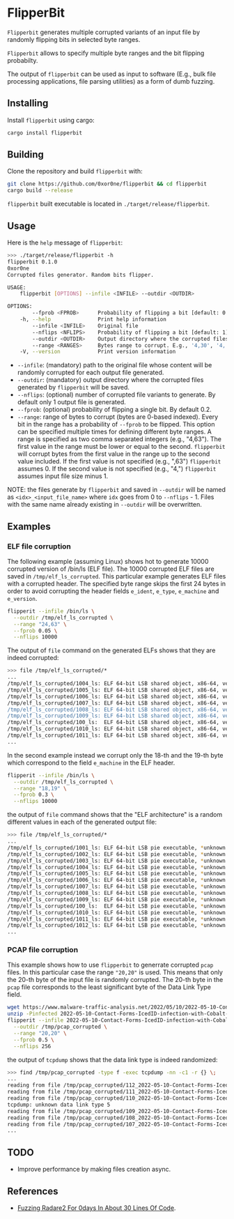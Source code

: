 # FlipperBit

`Flipperbit` generates multiple corrupted variants of an input file by
randomly flipping bits in selected byte ranges.

`Flipperbit` allows to specify multiple byte ranges and the bit flipping
probabilty.

The output of `flipperbit` can be used as input to software (E.g., bulk file
processing applications, file parsing utilities) as a form of dumb fuzzing.

## Installing

Install `flipperbit` using cargo:

```bash
cargo install flipperbit
```

## Building

Clone the repository and build `flipperbit` with:

```bash
git clone https://github.com/0xor0ne/flipperbit && cd flipperbit
cargo build --release
```

`flipperbit` built executable is located in `./target/release/flipperbit`.

## Usage

Here is the `help` message of `flipperbit`:

```bash
>>> ./target/release/flipperbit -h
flipperbit 0.1.0
0xor0ne
Corrupted files generator. Random bits flipper.

USAGE:
    flipperbit [OPTIONS] --infile <INFILE> --outdir <OUTDIR>

OPTIONS:
        --fprob <FPROB>      Probability of flipping a bit [default: 0.2]
    -h, --help               Print help information
        --infile <INFILE>    Original file
        --nflips <NFLIPS>    Probability of flipping a bit [default: 1]
        --outdir <OUTDIR>    Output directory where the corrupted files will be saved
        --range <RANGES>     Bytes range to corrupt. E.g., '4,30', '4,' or ',30'
    -V, --version            Print version information
```

* `--infile`: (mandatory) path to the original file whose content will be
  randomly corrupted for each output file generated.
* `--outdir`: (mandatory) output directory where the corrupted files generated
  by `flipperbit` will be saved.
* `--nflips`: (optional) number of corrupted file variants to generate. By
  default only 1 output file is generated.
* `--fprob`: (optional) probability of flipping a single bit. By default 0.2.
* `--range`: range of bytes to corrupt (bytes are 0-based indexed). Every bit in
  the range has a probability of `--fprob` to be flipped. This option can be
  specified multiple times for defining different byte ranges. A range is
  specified as two comma separated integers (e.g., "4,63"). The first value in
  the range must be lower or equal to the second. `flipperbit` will corrupt
  bytes from the first value in the range up to the second value included. If
  the first value is not specified (e.g., ",63") `flipperbit` assumes 0. If the
  second value is not specified (e.g., "4,") `flipperbit` assumes input file
  size minus 1.

NOTE: the files generate by `flipperbit` and saved in `--outdir` will be named
as `<idx>_<input_file_name>` where `idx` goes from 0 to `--nflips` - 1. Files
with the same name already existing in `--outdir` will be overwritten.

## Examples

### ELF file corruption

The following example (assuming Linux) shows hot to generate 10000 corrupted
version of /bin/ls (ELF file). The 10000 corrupted ELF files are saved in
`/tmp/elf_ls_corrupted`. This particular example generates ELF files with a
corrupted header. The specified byte range skips the first 24 bytes in order to
avoid corrupting the header fields `e_ident`, `e_type`, `e_machine` and
`e_version`.

```bash
flipperit --infile /bin/ls \
  --outdir /tmp/elf_ls_corrupted \
  --range "24,63" \
  --fprob 0.05 \
  --nflips 10000
```

The output of `file` command on the generated ELFs shows that they are indeed
corrupted:

```bash
>>> file /tmp/elf_ls_corrupted/*
...
/tmp/elf_ls_corrupted/1004_ls: ELF 64-bit LSB shared object, x86-64, version 1 (SYSV), corrupted program header size, corrupted section header size
/tmp/elf_ls_corrupted/1005_ls: ELF 64-bit LSB shared object, x86-64, version 1 (SYSV), corrupted program header size, missing section headers at 72057594039114192
/tmp/elf_ls_corrupted/1006_ls: ELF 64-bit LSB shared object, x86-64, version 1 (SYSV), too many program (8207)
/tmp/elf_ls_corrupted/1007_ls: ELF 64-bit LSB shared object, x86-64, version 1 (SYSV), can't read elf program headers at 3298535161936, missing section headers at 19140302778533328
/tmp/elf_ls_corrupted/1008_ls: ELF 64-bit LSB shared object, x86-64, version 1 (SYSV), corrupted program header size, corrupted section header size
/tmp/elf_ls_corrupted/1009_ls: ELF 64-bit LSB shared object, x86-64, version 1 (SYSV), can't read elf program headers at 81065892804296768, corrupted section header size
/tmp/elf_ls_corrupted/100_ls:  ELF 64-bit LSB shared object, x86-64, version 1 (SYSV), corrupted program header size, corrupted section header size
/tmp/elf_ls_corrupted/1010_ls: ELF 64-bit LSB shared object, x86-64, version 1 (SYSV), corrupted program header size, missing section headers at 15764797720238800
/tmp/elf_ls_corrupted/1011_ls: ELF 64-bit LSB shared object, x86-64, version 1 (SYSV), too many program (16429)
...
```

In the second example instead we corrupt only the 18-th and the 19-th byte which
correspond to the field `e_machine` in the ELF header.

```bash
flipperit --infile /bin/ls \
  --outdir /tmp/elf_ls_corrupted \
  --range "18,19" \
  --fprob 0.3 \
  --nflips 10000
```

the output of `file` command shows that the "ELF architecture" is a random
different values in each of the generated output file:

```bash
>>> file /tmp/elf_ls_corrupted/*
...
/tmp/elf_ls_corrupted/1001_ls: ELF 64-bit LSB pie executable, *unknown arch 0xffff8e36* version 1 (SYSV), dynamically linked, interpreter /lib64/ld-linux-x86-64.so.2, BuildID[sha1]=6193e7eab54665ca319fbbf164b4e40abdab62bc, for GNU/Linux 4.4.0, stripped
/tmp/elf_ls_corrupted/1002_ls: ELF 64-bit LSB pie executable, *unknown arch 0x5033* version 1 (SYSV), dynamically linked, interpreter /lib64/ld-linux-x86-64.so.2, BuildID[sha1]=6193e7eab54665ca319fbbf164b4e40abdab62bc, for GNU/Linux 4.4.0, stripped
/tmp/elf_ls_corrupted/1003_ls: ELF 64-bit LSB pie executable, *unknown arch 0x401a* version 1 (SYSV), dynamically linked, interpreter /lib64/ld-linux-x86-64.so.2, BuildID[sha1]=6193e7eab54665ca319fbbf164b4e40abdab62bc, for GNU/Linux 4.4.0, stripped
/tmp/elf_ls_corrupted/1004_ls: ELF 64-bit LSB pie executable, *unknown arch 0x4c2a* version 1 (SYSV), dynamically linked, interpreter /lib64/ld-linux-x86-64.so.2, BuildID[sha1]=6193e7eab54665ca319fbbf164b4e40abdab62bc, for GNU/Linux 4.4.0, stripped
/tmp/elf_ls_corrupted/1005_ls: ELF 64-bit LSB pie executable, *unknown arch 0x409a* version 1 (SYSV), dynamically linked, interpreter /lib64/ld-linux-x86-64.so.2, BuildID[sha1]=6193e7eab54665ca319fbbf164b4e40abdab62bc, for GNU/Linux 4.4.0, stripped
/tmp/elf_ls_corrupted/1006_ls: ELF 64-bit LSB pie executable, *unknown arch 0xffff8c5c* version 1 (SYSV), dynamically linked, interpreter /lib64/ld-linux-x86-64.so.2, BuildID[sha1]=6193e7eab54665ca319fbbf164b4e40abdab62bc, for GNU/Linux 4.4.0, stripped
/tmp/elf_ls_corrupted/1007_ls: ELF 64-bit LSB pie executable, *unknown arch 0xcd* version 1 (SYSV), dynamically linked, interpreter /lib64/ld-linux-x86-64.so.2, BuildID[sha1]=6193e7eab54665ca319fbbf164b4e40abdab62bc, for GNU/Linux 4.4.0, stripped
/tmp/elf_ls_corrupted/1008_ls: ELF 64-bit LSB pie executable, *unknown arch 0x863* version 1 (SYSV), dynamically linked, interpreter /lib64/ld-linux-x86-64.so.2, BuildID[sha1]=6193e7eab54665ca319fbbf164b4e40abdab62bc, for GNU/Linux 4.4.0, stripped
/tmp/elf_ls_corrupted/1009_ls: ELF 64-bit LSB pie executable, *unknown arch 0x226e* version 1 (SYSV), dynamically linked, interpreter /lib64/ld-linux-x86-64.so.2, BuildID[sha1]=6193e7eab54665ca319fbbf164b4e40abdab62bc, for GNU/Linux 4.4.0, stripped
/tmp/elf_ls_corrupted/100_ls:  ELF 64-bit LSB pie executable, *unknown arch 0x293e* version 1 (SYSV), dynamically linked, interpreter /lib64/ld-linux-x86-64.so.2, BuildID[sha1]=6193e7eab54665ca319fbbf164b4e40abdab62bc, for GNU/Linux 4.4.0, stripped
/tmp/elf_ls_corrupted/1010_ls: ELF 64-bit LSB pie executable, *unknown arch 0x5ab6* version 1 (SYSV), dynamically linked, interpreter /lib64/ld-linux-x86-64.so.2, BuildID[sha1]=6193e7eab54665ca319fbbf164b4e40abdab62bc, for GNU/Linux 4.4.0, stripped
/tmp/elf_ls_corrupted/1011_ls: ELF 64-bit LSB pie executable, *unknown arch 0x1225* version 1 (SYSV), dynamically linked, interpreter /lib64/ld-linux-x86-64.so.2, BuildID[sha1]=6193e7eab54665ca319fbbf164b4e40abdab62bc, for GNU/Linux 4.4.0, stripped
/tmp/elf_ls_corrupted/1012_ls: ELF 64-bit LSB pie executable, *unknown arch 0xffffb076* version 1 (SYSV), dynamically linked, interpreter /lib64/ld-linux-x86-64.so.2, BuildID[sha1]=6193e7eab54665ca319fbbf164b4e40abdab62bc, for GNU/Linux 4.4.0, stripped
...
```

### PCAP file corruption

This example shows how to use `flipperbit` to generrate corrupted `pcap` files.
In this particular case the range `"20,20"` is used. This means that only the
20-th byte of the input file is randomly corrupted. The 20-th byte in the `pcap`
file corresponds to the least significant byte of the Data Link Type field.

```bash
wget https://www.malware-traffic-analysis.net/2022/05/10/2022-05-10-Contact-Forms-IcedID-infection-with-Cobalt-Strike.pcap.zip
unzip -Pinfected 2022-05-10-Contact-Forms-IcedID-infection-with-Cobalt-Strike.pcap.zip
flipperit --infile 2022-05-10-Contact-Forms-IcedID-infection-with-Cobalt-Strike.pcap \
  --outdir /tmp/pcap_corrupted \
  --range "20,20" \
  --fprob 0.5 \
  --nflips 256
```

the output of `tcpdump` shows that the data link type is indeed randomized:

```bash
>>> find /tmp/pcap_corrupted -type f -exec tcpdump -nn -c1 -r {} \;
...
reading from file /tmp/pcap_corrupted/112_2022-05-10-Contact-Forms-IcedID-infection-with-Cobalt-Strike.pcap, link-type ARCNET_LINUX (Linux ARCNET), snapshot length 65535
reading from file /tmp/pcap_corrupted/111_2022-05-10-Contact-Forms-IcedID-infection-with-Cobalt-Strike.pcap, link-type NULL (BSD loopback), snapshot length 65535
reading from file /tmp/pcap_corrupted/110_2022-05-10-Contact-Forms-IcedID-infection-with-Cobalt-Strike.pcap, link-type 5, snapshot length 65535
tcpdump: unknown data link type 5
reading from file /tmp/pcap_corrupted/109_2022-05-10-Contact-Forms-IcedID-infection-with-Cobalt-Strike.pcap, link-type ARCNET_LINUX (Linux ARCNET), snapshot length 65535
reading from file /tmp/pcap_corrupted/108_2022-05-10-Contact-Forms-IcedID-infection-with-Cobalt-Strike.pcap, link-type EN10MB (Ethernet), snapshot length 65535
reading from file /tmp/pcap_corrupted/107_2022-05-10-Contact-Forms-IcedID-infection-with-Cobalt-Strike.pcap, link-type 5, snapshot length 65535
...
```

## TODO

- Improve performance by making files creation async.

## References

- [Fuzzing Radare2 For 0days In About 30 Lines Of Code](https://tmpout.sh/1/5.html).

